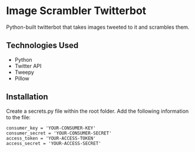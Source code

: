 # Image Scrambler Twitterbot
Python-built twitterbot that takes images tweeted to it and scrambles them.

## Technologies Used
* Python
* Twitter API
* Tweepy
* Pillow

## Installation
Create a secrets.py file within the root folder. Add the following information to the file:

```
consumer_key = 'YOUR-CONSUMER-KEY'
consumer_secret = 'YOUR-CONSUMER-SECRET'
access_token = 'YOUR-ACCESS-TOKEN'
access_secret = 'YOUR-ACCESS-SECRET'
```
